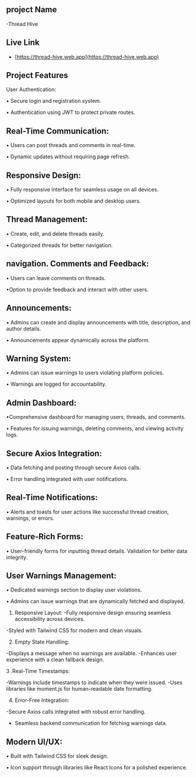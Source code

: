 ## project Name

-Thread Hive

## Live Link

- [https://thread-hive.web.app](https://thread-hive.web.app)

## Project Features

User Authentication:

• Secure login and registration system.

• Authentication using JWT to protect private routes.

## Real-Time Communication:

• Users can post threads and comments in real-time.

• Dynamic updates without requiring page refresh.

## Responsive Design:

• Fully responsive interface for seamless usage on all devices.

• Optimized layouts for both mobile and desktop users.

## Thread Management:

• Create, edit, and delete threads easily.

• Categorized threads for better navigation.

## navigation. Comments and Feedback:

• Users can leave comments on threads.

•Option to provide feedback and interact with other users.

## Announcements:

• Admins can create and display announcements with title, description, and
author details.

• Announcements appear dynamically across the platform.

## Warning System:

• Admins can issue warnings to users violating platform policies.

• Warnings are logged for accountability.

## Admin Dashboard:

•Comprehensive dashboard for managing users, threads, and comments.

• Features for issuing warnings, deleting comments, and viewing activity logs.

## Secure Axios Integration:

• Data fetching and posting through secure Axios calls.

• Error handling integrated with user notifications.

## Real-Time Notifications:

• Alerts and toasts for user actions like successful thread creation, warnings,
or errors.

## Feature-Rich Forms:

• User-friendly forms for inputting thread details. Validation for better data
integrity.

## User Warnings Management:

• Dedicated warnings section to display user violations.

• Admins can issue warnings that are dynamically fetched and displayed.

1.  Responsive Layout: -Fully responsive design ensuring seamless accessibility
    across devices.

-Styled with Tailwind CSS for modern and clean visuals.

2.  Empty State Handling:

-Displays a message when no warnings are available. -Enhances user experience
with a clean fallback design.

3 .Real-Time Timestamps:

-Warnings include timestamps to indicate when they were issued. -Uses libraries
like moment.js for human-readable date formatting.

4. Error-Free Integration:

-Secure Axios calls integrated with robust error handling.

- Seamless backend communication for fetching warnings data.

## Modern UI/UX:

• Built with Tailwind CSS for sleek design.

• Icon support through libraries like React Icons for a polished experience.
